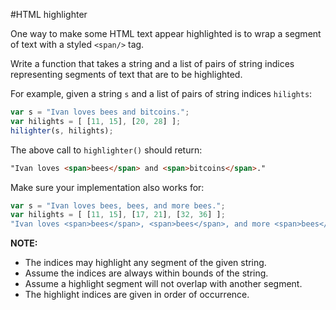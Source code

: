 #HTML highlighter

One way to make some HTML text appear highlighted is to wrap a segment of
text with a styled `<span/>` tag.

Write a function that takes a string and a list of pairs of string indices
representing segments of text that are to be highlighted.

For example, given a string `s` and a list of pairs of string indices `hilights`:

```javascript
var s = "Ivan loves bees and bitcoins.";
var hilights = [ [11, 15], [20, 28] ];
hilighter(s, hilights);
```

The above call to `highlighter()` should return:

```html
"Ivan loves <span>bees</span> and <span>bitcoins</span>."
```

Make sure your implementation also works for:

```javascript
var s = "Ivan loves bees, bees, and more bees.";
var hilights = [ [11, 15], [17, 21], [32, 36] ];
"Ivan loves <span>bees</span>, <span>bees</span>, and more <span>bees</span>."
```

**NOTE:**

* The indices may highlight any segment of the given string.
* Assume the indices are always within bounds of the string.
* Assume a highlight segment will not overlap with another segment.
* The highlight indices are given in order of occurrence.
